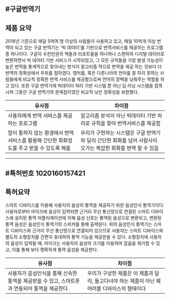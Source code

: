 #구글번역기
----------
제품 요약
----------


2016년 기준으로 매달 5억여 명 이상의 사람들이 사용하고 있고, 매일 10억개
이상 번역이 되고 있는 구글 번역기는 '빅 데이터'를 기반으로 번역서비스를
제공하는 프로그램 중 하나이다.
구글이 수천만권의 책들과 리포트들을 하나하나 스캔하여 디지털 데이터로
변환하면서 빅 데이터 기반 서비스가 시작되었고, 그 모든 규칙들을 가장
발생 가능성이 높은 번역을 통계적으로 찾아내는 방식이 알고리즘 적으로
번역을 제공 하는 것보다 더 번역의 정확성에서 우위를 점하였다.
영어를, 혹은 다른나라의 언어를 잘 하지 못하는 사람들에게 비교적 정확한
번역 서비스를 제공함으로써 언어의 장벽을 낮춰주는 역할을 하고 있다.
또한 구글 번역기에 빅데이터 처리 기반 시스템 뿐 아닌 딥 러닝 시스템을
접목시켜 그동안 구글 번역기의 문제점이었던 비교적 낮은 정확성을 보완했다.


|유사점|차이점|
|-------------------------------|------------------------------|
|사용자에게 번역 서비스를 제공하는 프로그램   |알고리즘 분석이 아닌 빅데이터 기반 처리로 규칙을 찾아 번역서비스를 제공함|
|말이 통하지 않는 환경에서 번역 서비스를 활용해 간단한 회화정도를 주고 받을 수 있도록 해줌 |우리가 구현하는 시스템은 구글 번역기와 달리 간단한 회화를 넘어 사람사이 오가는 복잡한 회화를 번역 할 수 있음|



-------------
#특허번호 1020160157421
-------------
특허요약
-------------


스마트 디바이스를 이용해 사용자의 음성의 통역을 제공하기 위한
음성인식 통역기이다.
사용자로부터 마이크에 음성이 입력되면 근거리 무선 통신망으로 연결된
스마트 디바이스에 설치된 통역 어플리케이션에 의해 음성 신호는 통역된
음성으로 변환되고, 변환된 통역 음성은 음성인식 통역기의 스피커를 통해
출력된다.
위의 음성인식 통역기는 스마트 디바이스와 근거리 무선 통신망으로
연결되어 있으므로 사용자는 스마트 디바이스와 별도의 소형장치를 간편히
휴대하여 통역 기능을 제공받을 수 있다.
소형장치에 사용자의 음성이 입력될 때, 마이크는 사용자의 음성의 크기를
이용하여 잡음을 제거할 수 있고, 이를 통해 보다 명확하게 통역 음성을
제공한다.

|유사점|차이점|
|------------------------------|-------------------------------|
|사용자가 음성인식을 통해 신속한 통역을 제공받을 수 있고, 스마트폰과 연동되어 통역을 제공한다 |우리가 구상한 제품은 이 제품과 달리, 들고다녀야 하는 제품이 아닌 웨어러블 디바이스의 형태이다|


